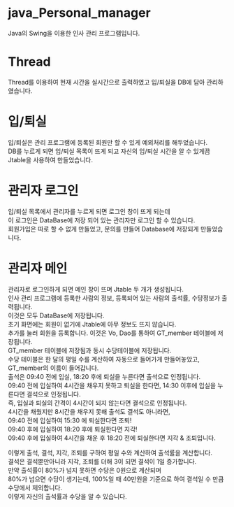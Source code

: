 # java_Personal_manager
Java의 Swing을 이용한 인사 관리 프로그램입니다.  

# Thread
Thread를 이용하여 현재 시간을 실시간으로 출력하였고 입/퇴실을 DB에 담아 관리하였습니다.  

# 입/퇴실
입/퇴실은 관리 프로그램에 등록된 회원만 할 수 있게 예외처리를 해두었습니다.  
DB를 누르게 되면 입/퇴실 목록이 뜨게 되고 자신의 입/퇴실 시간을 알 수 있게끔 Jtable을 사용하여 만들었습니다.  

# 관리자 로그인
입/퇴실 목록에서 관리자를 누르게 되면 로그인 창이 뜨게 되는데  
이 로그인은 DataBase에 저장 되어 있는 관리자만 로그인 할 수 있습니다.  
회원가입은 따로 할 수 없게 만들었고, 문의를 만들어 Database에 저장되게 만들었습니다.  

# 관리자 메인
관리자로 로그인하게 되면 메인 창이 뜨며 Jtable 두 개가 생성됩니다.  
인사 관리 프로그램에 등록한 사람의 정보, 등록되어 있는 사람의 출석률, 수당정보가 출력됩니다.  
이것은 모두 DataBase에 저장됩니다.  
초기 화면에는 회원이 없기에 Jtable에 아무 정보도 뜨지 않습니다.  
추가를 눌러 회원을 등록합니다. 이것은 Vo, Dao를 통하여 GT_member 테이블에 저장됩니다.  
GT_member 테이블에 저장됨과 동시 수당테이블에 저장됩니다.  
수당 테이블은 한 달의 평일 수를 계산하여 자동으로 들어가게 만들어놓았고, GT_member의 이름이 들어갑니다.  
출석은 09:40 전에 입실, 18:20 후에 퇴실을 누른다면 출석으로 인정됩니다.  
09:40 전에 입실하여 4시간을 채우지 못하고 퇴실을 한다면, 14:30 이후에 입실을 누른다면 결석으로 인정됩니다.  
즉, 입실과 퇴실의 간격이 4시간이 되지 않는다면 결석으로 인정됩니다.  
4시간을 채웠지만 8시간을 채우지 못해 출석도 결석도 아니라면,  
09:40 전에 입실하여 15:30 에 퇴실한다면 조퇴!  
09:40 후에 입실하여 18:20 후에 퇴실한다면 지각!  
09:40 후에 입실하여 4시간을 채운 후 18:20 전에 퇴실한다면 지각 & 조퇴입니다.  
  
이렇게 출석, 결석, 지각, 조퇴를 구하여 평일 수와 계산하여 출석률을 계산합니다.  
결석은 결석뿐만아니라 지각, 조퇴를 더해 3이 되면 결석이 1일 증가합니다.  
만약 출석률이 80%가 넘지 못하면 수당은 0원으로 계산되며  
80%가 넘으면 수당이 생기는데, 100%일 때 40만원을 기준으로 하여 결석일 수 만큼  
수당에서 제외합니다.  
이렇게 자신의 출석률과 수당을 알 수 있습니다.





